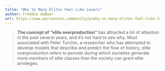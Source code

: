 ```yaml
---
title: "Why So Many Elites Feel Like Losers"
author: Freddie deBoer
url: https://www.persuasion.community/p/why-so-many-elites-feel-like-losers-e8d
---
```


> **The concept of** **“elite overproduction”** has attracted a lot of attention in the past several years, and it’s not hard to see why. Most associated with Peter Turchin, a researcher who has attempted to develop models that describe and predict the flow of history, elite overproduction refers to periods during which societies generate more members of elite classes than the society can grant elite privileges.



